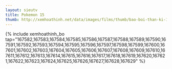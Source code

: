 ```yaml
---
layout: sieutv
title: Pokemon 15
thumb: http://xemhoathinh.net/data/images/films/thumb/bao-boi-than-ki-15-pokemon-15-2011.jpg
---
```

{% include xemhoathinh_bo tap="167582,167583,167584,167585,167586,167587,167588,167589,167590,167591,167592,167593,167594,167595,167596,167597,167598,167599,167600,167601,167602,167603,167604,167605,167606,167607,167608,167609,167610,167611,167612,167613,167614,167615,167616,167617,167618,167619,167620,167621,167622,167623,167624,167625,167626,167627,167628,167629" %} 
